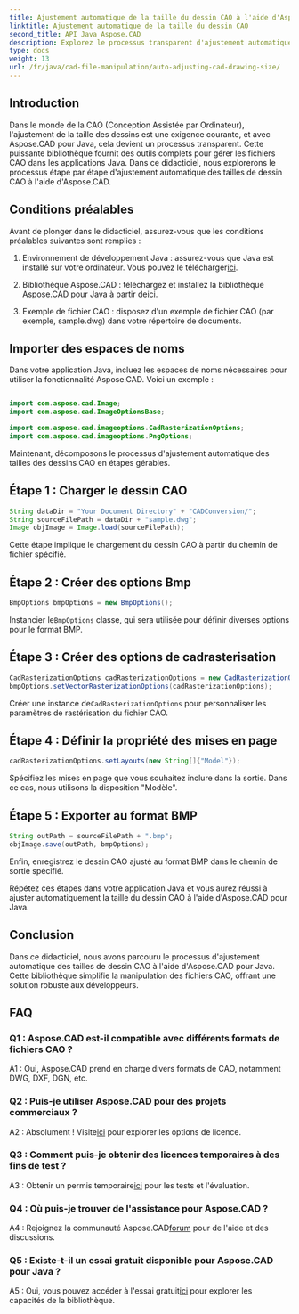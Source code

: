 ```yaml
---
title: Ajustement automatique de la taille du dessin CAO à l'aide d'Aspose.CAD pour Java
linktitle: Ajustement automatique de la taille du dessin CAO
second_title: API Java Aspose.CAD
description: Explorez le processus transparent d'ajustement automatique des tailles de dessin CAO en Java à l'aide d'Aspose.CAD. Suivez notre guide étape par étape pour une manipulation efficace des fichiers CAO.
type: docs
weight: 13
url: /fr/java/cad-file-manipulation/auto-adjusting-cad-drawing-size/
---
```

## Introduction

Dans le monde de la CAO (Conception Assistée par Ordinateur), l'ajustement de la taille des dessins est une exigence courante, et avec Aspose.CAD pour Java, cela devient un processus transparent. Cette puissante bibliothèque fournit des outils complets pour gérer les fichiers CAO dans les applications Java. Dans ce didacticiel, nous explorerons le processus étape par étape d'ajustement automatique des tailles de dessin CAO à l'aide d'Aspose.CAD.

## Conditions préalables

Avant de plonger dans le didacticiel, assurez-vous que les conditions préalables suivantes sont remplies :

1.  Environnement de développement Java : assurez-vous que Java est installé sur votre ordinateur. Vous pouvez le télécharger[ici](https://www.java.com/en/download/).

2.  Bibliothèque Aspose.CAD : téléchargez et installez la bibliothèque Aspose.CAD pour Java à partir de[ici](https://releases.aspose.com/cad/java/).

3. Exemple de fichier CAO : disposez d'un exemple de fichier CAO (par exemple, sample.dwg) dans votre répertoire de documents.

## Importer des espaces de noms

Dans votre application Java, incluez les espaces de noms nécessaires pour utiliser la fonctionnalité Aspose.CAD. Voici un exemple :

```java

import com.aspose.cad.Image;
import com.aspose.cad.ImageOptionsBase;

import com.aspose.cad.imageoptions.CadRasterizationOptions;
import com.aspose.cad.imageoptions.PngOptions;
```

Maintenant, décomposons le processus d'ajustement automatique des tailles des dessins CAO en étapes gérables.

## Étape 1 : Charger le dessin CAO

```java
String dataDir = "Your Document Directory" + "CADConversion/";
String sourceFilePath = dataDir + "sample.dwg";
Image objImage = Image.load(sourceFilePath);
```

Cette étape implique le chargement du dessin CAO à partir du chemin de fichier spécifié.

## Étape 2 : Créer des options Bmp

```java
BmpOptions bmpOptions = new BmpOptions();
```

 Instancier le`BmpOptions` classe, qui sera utilisée pour définir diverses options pour le format BMP.

## Étape 3 : Créer des options de cadrasterisation

```java
CadRasterizationOptions cadRasterizationOptions = new CadRasterizationOptions();
bmpOptions.setVectorRasterizationOptions(cadRasterizationOptions);
```

 Créer une instance de`CadRasterizationOptions` pour personnaliser les paramètres de rastérisation du fichier CAO.

## Étape 4 : Définir la propriété des mises en page

```java
cadRasterizationOptions.setLayouts(new String[]{"Model"});
```

Spécifiez les mises en page que vous souhaitez inclure dans la sortie. Dans ce cas, nous utilisons la disposition "Modèle".

## Étape 5 : Exporter au format BMP

```java
String outPath = sourceFilePath + ".bmp";
objImage.save(outPath, bmpOptions);
```

Enfin, enregistrez le dessin CAO ajusté au format BMP dans le chemin de sortie spécifié.

Répétez ces étapes dans votre application Java et vous aurez réussi à ajuster automatiquement la taille du dessin CAO à l'aide d'Aspose.CAD pour Java.

## Conclusion

Dans ce didacticiel, nous avons parcouru le processus d'ajustement automatique des tailles de dessin CAO à l'aide d'Aspose.CAD pour Java. Cette bibliothèque simplifie la manipulation des fichiers CAO, offrant une solution robuste aux développeurs.

## FAQ

### Q1 : Aspose.CAD est-il compatible avec différents formats de fichiers CAO ?

A1 : Oui, Aspose.CAD prend en charge divers formats de CAO, notamment DWG, DXF, DGN, etc.

### Q2 : Puis-je utiliser Aspose.CAD pour des projets commerciaux ?

 A2 : Absolument ! Visite[ici](https://purchase.aspose.com/buy) pour explorer les options de licence.

### Q3 : Comment puis-je obtenir des licences temporaires à des fins de test ?

 A3 : Obtenir un permis temporaire[ici](https://purchase.aspose.com/temporary-license/) pour les tests et l'évaluation.

### Q4 : Où puis-je trouver de l'assistance pour Aspose.CAD ?

 A4 : Rejoignez la communauté Aspose.CAD[forum](https://forum.aspose.com/c/cad/19) pour de l'aide et des discussions.

### Q5 : Existe-t-il un essai gratuit disponible pour Aspose.CAD pour Java ?

 A5 : Oui, vous pouvez accéder à l'essai gratuit[ici](https://releases.aspose.com/) pour explorer les capacités de la bibliothèque.